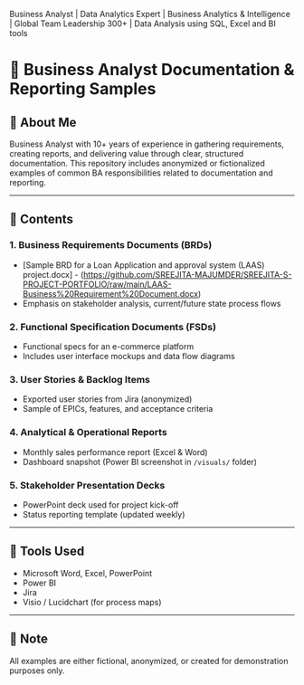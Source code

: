 
Business Analyst | Data Analytics Expert | Business Analytics &amp; Intelligence | Global Team Leadership 300+ | Data Analysis using SQL, Excel and BI tools 
# 🧾 Business Analyst Documentation & Reporting Samples

## 👋 About Me
Business Analyst with 10+ years of experience in gathering requirements, creating reports, and delivering value through clear, structured documentation. This repository includes anonymized or fictionalized examples of common BA responsibilities related to documentation and reporting.

---

## 📂 Contents

### 1. Business Requirements Documents (BRDs)
- [Sample BRD for a Loan Application and approval system (LAAS) project.docx] - (https://github.com/SREEJITA-MAJUMDER/SREEJITA-S-PROJECT-PORTFOLIO/raw/main/LAAS-Business%20Requirement%20Document.docx)
- Emphasis on stakeholder analysis, current/future state process flows

### 2. Functional Specification Documents (FSDs)
- Functional specs for an e-commerce platform
- Includes user interface mockups and data flow diagrams

### 3. User Stories & Backlog Items
- Exported user stories from Jira (anonymized)
- Sample of EPICs, features, and acceptance criteria

### 4. Analytical & Operational Reports
- Monthly sales performance report (Excel & Word)
- Dashboard snapshot (Power BI screenshot in `/visuals/` folder)

### 5. Stakeholder Presentation Decks
- PowerPoint deck used for project kick-off
- Status reporting template (updated weekly)

---

## 📌 Tools Used
- Microsoft Word, Excel, PowerPoint
- Power BI
- Jira
- Visio / Lucidchart (for process maps)

---

## 📎 Note
All examples are either fictional, anonymized, or created for demonstration purposes only.

